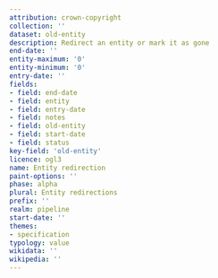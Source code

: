 ```yaml
---
attribution: crown-copyright
collection: ''
dataset: old-entity
description: Redirect an entity or mark it as gone
end-date: ''
entity-maximum: '0'
entity-minimum: '0'
entry-date: ''
fields:
- field: end-date
- field: entity
- field: entry-date
- field: notes
- field: old-entity
- field: start-date
- field: status
key-field: 'old-entity'
licence: ogl3
name: Entity redirection
paint-options: ''
phase: alpha
plural: Entity redirections
prefix: ''
realm: pipeline
start-date: ''
themes:
- specification
typology: value
wikidata: ''
wikipedia: ''
---
```

